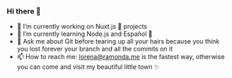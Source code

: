 ### Hi there 👋

- 🔭 I’m currently working on Nuxt.js 💚 projects
- 🌱 I’m currently learning Node.js and Español 💃
- 💬 Ask me about Git before tearing up all your hairs because you think you lost forever your branch and all the commits on it 
- 📫 How to reach me: lorena@ramonda.me is the fastest way, otherwise you can come and visit my beautiful little town ✨
